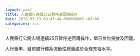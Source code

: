 ```yaml
---
layout: post
title: 人民銀行連續25日暫停逆回購操作
date: 2020-03-23 09:43:44.000000000 +08:00
categories: rss
---
```


人民銀行公開市場連續25日暫停逆回購操作，單日並無投放及回籠。

人行重申，目前銀行體系流動性總量處於合理充裕水平。
